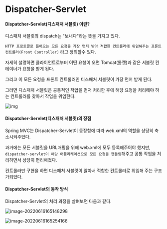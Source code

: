 # Dispatcher-Servlet

#### Dispatcher-Servlet(디스패처 서블릿) 이란?

디스패처 서블릿의 dispatch는 "보내다"라는 뜻을 가지고 있다.

`HTTP 프로토콜로 들어오는 모든 요청을 가장 먼저 받아 적합한 컨트롤러에 위임해주는 프론트 컨트롤러(Front Controller)` 라고 정의할수 있다.



자세히 설명하면 클라이언트로부터 어떤 요청이 오면 Tomcat(톰캣)과 같은 서블릿 컨테이너가 요청을 받게 된다. 

그리고 이 모든 요청을 프론트 컨트롤러인 디스패처 서블릿이 가장 먼저 받게 된다.

그러면 디스패처 서블릿은 공통적인 작업을 먼저 처리한 후에 해당 요청을 처리해야 하는 컨트롤러를 찾아서 작업을 위임한다.

![img](https://velog.velcdn.com/images%2Fseculoper235%2Fpost%2Fc404e755-454c-4b69-937b-d04ff3c0c69d%2F2%EC%B0%A8%20%EC%BB%A8%ED%8A%B8%EB%A1%A4%EB%9F%AC%20%EA%B5%AC%EC%A1%B0.PNG)

#### Dispatcher-Servlet(디스패처 서블릿)의 장점

Spring MVC는 Dispatcher-Servlet이 등장함에 따라 web.xml의 역할을 상당히 축소시켜주었다.

과거에는 모든 서블릿을 URL매핑을 위해 web.xml에 모두 등록해주어야 했지만, `dispatcher-servlet이 해당 어플리케이션으로 모든 요청을 핸들링`해주고 공통 작업을 처리하면서 상당히 편리해졌다.

컨트롤러만 구현을 하면 디스패처 서블릿이 알아서 적합한 컨트롤러로 위임해 주는 구조가되었다.



#### Dispatcher-Servlet의 동작 방식

Dispatcher-Servlet의 처리 과정을 살펴보면 다음과 같다.

![image-20220616165148298](C:\Users\leeje\AppData\Roaming\Typora\typora-user-images\image-20220616165148298.png)

![image-20220616165254166](C:\Users\leeje\AppData\Roaming\Typora\typora-user-images\image-20220616165254166.png)